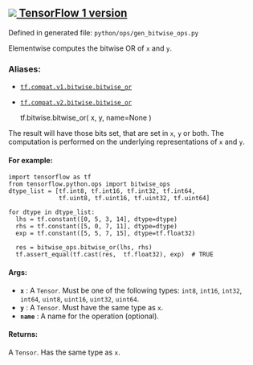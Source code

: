 [ ![](https://tensorflow.google.cn/images/tf_logo_32px.png) TensorFlow 1
version](/versions/r1.15/api_docs/python/tf/bitwise/bitwise_or)  
---  
  
Defined in generated file: `python/ops/gen_bitwise_ops.py`

Elementwise computes the bitwise OR of `x` and `y`.

### Aliases:

  * [`tf.compat.v1.bitwise.bitwise_or`](/api_docs/python/tf/bitwise/bitwise_or)
  * [`tf.compat.v2.bitwise.bitwise_or`](/api_docs/python/tf/bitwise/bitwise_or)

    
    
    tf.bitwise.bitwise_or(
        x,
        y,
        name=None
    )
    

The result will have those bits set, that are set in `x`, `y` or both. The
computation is performed on the underlying representations of `x` and `y`.

#### For example:

    
    
    import tensorflow as tf
    from tensorflow.python.ops import bitwise_ops
    dtype_list = [tf.int8, tf.int16, tf.int32, tf.int64,
                  tf.uint8, tf.uint16, tf.uint32, tf.uint64]
    
    for dtype in dtype_list:
      lhs = tf.constant([0, 5, 3, 14], dtype=dtype)
      rhs = tf.constant([5, 0, 7, 11], dtype=dtype)
      exp = tf.constant([5, 5, 7, 15], dtype=tf.float32)
    
      res = bitwise_ops.bitwise_or(lhs, rhs)
      tf.assert_equal(tf.cast(res,  tf.float32), exp)  # TRUE
    

#### Args:

  * **`x`** : A `Tensor`. Must be one of the following types: `int8`, `int16`, `int32`, `int64`, `uint8`, `uint16`, `uint32`, `uint64`.
  * **`y`** : A `Tensor`. Must have the same type as `x`.
  * **`name`** : A name for the operation (optional).

#### Returns:

A `Tensor`. Has the same type as `x`.

